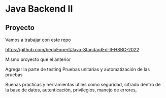 # Java Backend II

## Proyecto

Vamos a trabajar con este repo

https://github.com/beduExpert/Java-StandardEd-II-HSBC-2022


Mismo proyecto que el anterior

Agregar la parte de testing
Pruebas unitarias y automatización de las pruebas

Buenas prácticas y herramientas útiles como seguridad, cifrado dentro de la base de datos, autenticación, privilegios, manejo de errores, 



